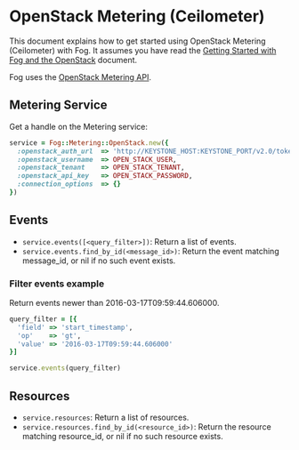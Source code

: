# OpenStack Metering (Ceilometer)

This document explains how to get started using OpenStack Metering (Ceilometer) with Fog. It assumes you have read the [Getting Started with Fog and the OpenStack](getting_started.md) document.

Fog uses the [OpenStack Metering API](http://docs.openstack.org/developer/ceilometer/webapi/v2.html).

## Metering Service

Get a handle on the Metering service:

```ruby
service = Fog::Metering::OpenStack.new({
  :openstack_auth_url  => 'http://KEYSTONE_HOST:KEYSTONE_PORT/v2.0/tokens', # OpenStack Keystone endpoint
  :openstack_username  => OPEN_STACK_USER,                                  # Your OpenStack Username
  :openstack_tenant    => OPEN_STACK_TENANT,                                # Your tenant id
  :openstack_api_key   => OPEN_STACK_PASSWORD,                              # Your OpenStack Password
  :connection_options  => {}                                                # Optional
})
```

## Events

* `service.events([<query_filter>])`: Return a list of events.
* `service.events.find_by_id(<message_id>)`: Return the event matching message_id, or nil if no such event exists.

### Filter events example

Return events newer than 2016-03-17T09:59:44.606000.

```ruby
query_filter = [{
  'field' => 'start_timestamp',
  'op'    => 'gt',
  'value' => '2016-03-17T09:59:44.606000'
}]

service.events(query_filter)
```

## Resources

* `service.resources`: Return a list of resources.
* `service.resources.find_by_id(<resource_id>)`: Return the resource matching resource_id, or nil if no such resource exists.

